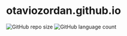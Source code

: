 # otaviozordan.github.io

![GitHub repo size](https://img.shields.io/github/repo-size/otaviozordan/otaviozordan.github.io?style=for-the-badge)
![GitHub language count](https://img.shields.io/github/languages/count/otaviozordan/otaviozordan.github.io?style=for-the-badge)